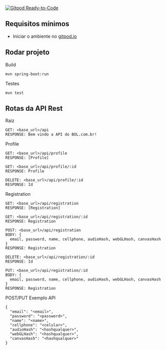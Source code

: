 [![Gitpod Ready-to-Code](https://img.shields.io/badge/Gitpod-Ready--to--Code-blue?logo=gitpod)](https://gitpod.io/#https://github.com/eduardoquerido/springboot)

## Requisitos mínimos
- Iniciar o ambiente no [gitpod.io](https://gitpod.io/#https://github.com/eduardoquerido/springboot)

## Rodar projeto
Build
```
mvn spring-boot:run
```
Testes
```
mvn test
```

## Rotas da API Rest
Raiz
```
GET: <base_url>/api
RESPONSE: Bem vindo a API do BOL.com.br!
```

Profile
```
GET: <base_url>/api/profile
RESPONSE: [Profile]

GET: <base_url>/api/profile/:id
RESPONSE: Profile

DELETE: <base_url>/api/profile/:id
RESPONSE: Id
```

Registration
```
GET: <base_url>/api/registration
RESPONSE: [Registration]

GET: <base_url>/api/registration/:id
RESPONSE: Registration

POST: <base_url>/api/registration
BODY: {
  email, password, name, cellphone, audioHash, webGLHash, canvasHash
}
RESPONSE: Registration

DELETE: <base_url>/api/registration/:id
RESPONSE: Id

PUT: <base_url>/api/registration/:id
BODY: {
  email, password, name, cellphone, audioHash, webGLHash, canvasHash
}
RESPONSE: Registration
```

POST/PUT Exemplo API
```
{
  "email": "<email>",
  "password": "<password>",
  "name": "<name>",
  "cellphone": "<celular>",
  "audioHash": "<hashqualquer>",
  "webGLHash": "<hashqualquer>",
  "canvasHash": "<hashqualquer>"
}
```


